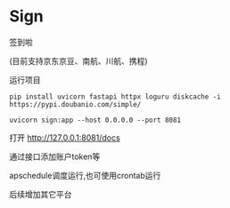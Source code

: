 # Sign
签到啦

(目前支持京东京豆、南航、川航、携程)

运行项目

`pip install uvicorn fastapi httpx loguru diskcache -i https://pypi.doubanio.com/simple/`

`uvicorn sign:app --host 0.0.0.0 --port 8081`

打开 http://127.0.0.1:8081/docs

通过接口添加账户token等

apschedule调度运行,也可使用crontab运行

后续增加其它平台
